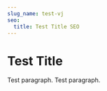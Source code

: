 ```yaml
---
slug_name: test-vj
seo:
  title: Test Title SEO
---
```

<h1>Test Title</h1>

<p>Test paragraph. Test paragraph. </p>